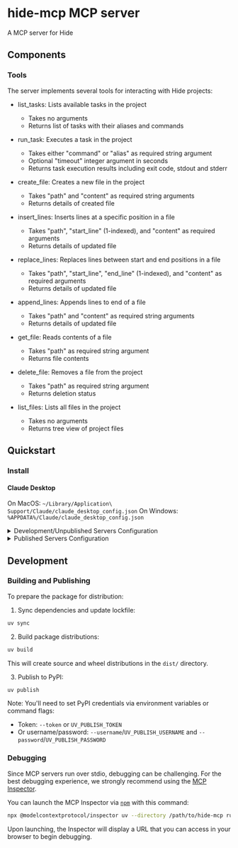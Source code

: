 # hide-mcp MCP server

A MCP server for Hide

## Components

### Tools

The server implements several tools for interacting with Hide projects:

- list_tasks: Lists available tasks in the project
  - Takes no arguments
  - Returns list of tasks with their aliases and commands

- run_task: Executes a task in the project
  - Takes either "command" or "alias" as required string argument
  - Optional "timeout" integer argument in seconds
  - Returns task execution results including exit code, stdout and stderr

- create_file: Creates a new file in the project
  - Takes "path" and "content" as required string arguments
  - Returns details of created file

- insert_lines: Inserts lines at a specific position in a file
  - Takes "path", "start_line" (1-indexed), and "content" as required arguments
  - Returns details of updated file

- replace_lines: Replaces lines between start and end positions in a file
  - Takes "path", "start_line", "end_line" (1-indexed), and "content" as required arguments
  - Returns details of updated file

- append_lines: Appends lines to end of a file
  - Takes "path" and "content" as required string arguments
  - Returns details of updated file

- get_file: Reads contents of a file
  - Takes "path" as required string argument
  - Returns file contents

- delete_file: Removes a file from the project
  - Takes "path" as required string argument
  - Returns deletion status

- list_files: Lists all files in the project
  - Takes no arguments
  - Returns tree view of project files

## Quickstart

### Install

#### Claude Desktop

On MacOS: `~/Library/Application\ Support/Claude/claude_desktop_config.json`
On Windows: `%APPDATA%/Claude/claude_desktop_config.json`

<details>
  <summary>Development/Unpublished Servers Configuration</summary>
  ```
  "mcpServers": {
    "hide-mcp": {
      "command": "uv",
      "args": [
        "--directory",
        "/path/to/hide-mcp",
        "run",
        "hide-mcp"
      ]
    }
  }
  ```
</details>

<details>
  <summary>Published Servers Configuration</summary>
  ```
  "mcpServers": {
    "hide-mcp": {
      "command": "uvx",
      "args": [
        "hide-mcp"
      ]
    }
  }
  ```
</details>

## Development

### Building and Publishing

To prepare the package for distribution:

1. Sync dependencies and update lockfile:
```bash
uv sync
```

2. Build package distributions:
```bash
uv build
```

This will create source and wheel distributions in the `dist/` directory.

3. Publish to PyPI:
```bash
uv publish
```

Note: You'll need to set PyPI credentials via environment variables or command flags:
- Token: `--token` or `UV_PUBLISH_TOKEN`
- Or username/password: `--username`/`UV_PUBLISH_USERNAME` and `--password`/`UV_PUBLISH_PASSWORD`

### Debugging

Since MCP servers run over stdio, debugging can be challenging. For the best debugging
experience, we strongly recommend using the [MCP Inspector](https://github.com/modelcontextprotocol/inspector).


You can launch the MCP Inspector via [`npm`](https://docs.npmjs.com/downloading-and-installing-node-js-and-npm) with this command:

```bash
npx @modelcontextprotocol/inspector uv --directory /path/to/hide-mcp run hide-mcp
```


Upon launching, the Inspector will display a URL that you can access in your browser to begin debugging.